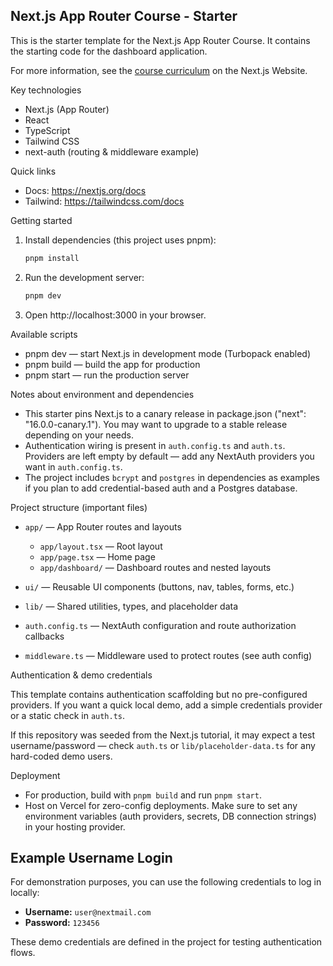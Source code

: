 ## Next.js App Router Course - Starter

This is the starter template for the Next.js App Router Course. It contains the starting code for the dashboard application.

For more information, see the [course curriculum](https://nextjs.org/learn) on the Next.js Website.


Key technologies

- Next.js (App Router)
- React
- TypeScript
- Tailwind CSS
- next-auth (routing & middleware example)

Quick links

- Docs: https://nextjs.org/docs
- Tailwind: https://tailwindcss.com/docs

Getting started

1. Install dependencies (this project uses pnpm):

   ```bash
   pnpm install
   ```

2. Run the development server:

   ```bash
   pnpm dev
   ```

3. Open http://localhost:3000 in your browser.

Available scripts

- pnpm dev — start Next.js in development mode (Turbopack enabled)
- pnpm build — build the app for production
- pnpm start — run the production server

Notes about environment and dependencies

- This starter pins Next.js to a canary release in package.json ("next": "16.0.0-canary.1"). You may want to upgrade to a stable release depending on your needs.
- Authentication wiring is present in `auth.config.ts` and `auth.ts`. Providers are left empty by default — add any NextAuth providers you want in `auth.config.ts`.
- The project includes `bcrypt` and `postgres` in dependencies as examples if you plan to add credential-based auth and a Postgres database.

Project structure (important files)

- `app/` — App Router routes and layouts
  - `app/layout.tsx` — Root layout
  - `app/page.tsx` — Home page
  - `app/dashboard/` — Dashboard routes and nested layouts

- `ui/` — Reusable UI components (buttons, nav, tables, forms, etc.)
- `lib/` — Shared utilities, types, and placeholder data
- `auth.config.ts` — NextAuth configuration and route authorization callbacks
- `middleware.ts` — Middleware used to protect routes (see auth config)

Authentication & demo credentials

This template contains authentication scaffolding but no pre-configured providers. If you want a quick local demo, add a simple credentials provider or a static check in `auth.ts`.

If this repository was seeded from the Next.js tutorial, it may expect a test username/password — check `auth.ts` or `lib/placeholder-data.ts` for any hard-coded demo users.

Deployment

- For production, build with `pnpm build` and run `pnpm start`.
- Host on Vercel for zero-config deployments. Make sure to set any environment variables (auth providers, secrets, DB connection strings) in your hosting provider.

## Example Username Login

For demonstration purposes, you can use the following credentials to log in locally:

- **Username:** `user@nextmail.com`
- **Password:** `123456`

These demo credentials are defined in the project for testing authentication flows.
